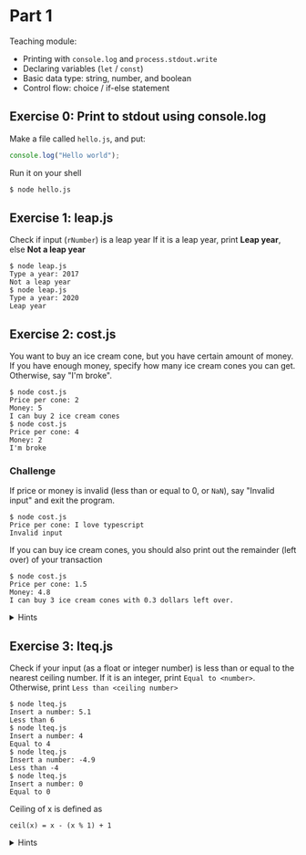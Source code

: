 # Part 1

Teaching module:

- Printing with `console.log` and `process.stdout.write`
- Declaring variables (`let` / `const`)
- Basic data type: string, number, and boolean
- Control flow: choice / if-else statement

## Exercise 0: Print to stdout using console.log

Make a file called `hello.js`, and put:

```js
console.log("Hello world");
```

Run it on your shell

```sh
$ node hello.js
```

## Exercise 1: leap.js

Check if input (`rNumber`) is a leap year
If it is a leap year, print **Leap year**, else **Not a leap year**

```
$ node leap.js
Type a year: 2017
Not a leap year
$ node leap.js
Type a year: 2020
Leap year
```

## Exercise 2: cost.js

You want to buy an ice cream cone, but you have certain amount of money.
If you have enough money, specify how many ice cream cones you can get. Otherwise, say "I'm broke".

```
$ node cost.js
Price per cone: 2
Money: 5
I can buy 2 ice cream cones
$ node cost.js
Price per cone: 4
Money: 2
I'm broke
```

### Challenge

If price or money is invalid (less than or equal to 0, or `NaN`), say "Invalid input" and exit the program.

```
$ node cost.js
Price per cone: I love typescript
Invalid input
```

If you can buy ice cream cones, you should also print out the remainder (left over) of your transaction

```
$ node cost.js
Price per cone: 1.5
Money: 4.8
I can buy 3 ice cream cones with 0.3 dollars left over.
```

<details>
<summary>Hints</summary>

> `isNaN(x)` is a function that takes a number and checks whether it is not a number (`NaN`)
> Use `process.exit(status)` to exit a Node.JS program. `status` is a number.

</details>

## Exercise 3: lteq.js

Check if your input (as a float or integer number) is less than or equal to the nearest ceiling number. If it is an integer, print `Equal to <number>`. Otherwise, print `Less than <ceiling number>`

```
$ node lteq.js
Insert a number: 5.1
Less than 6
$ node lteq.js
Insert a number: 4
Equal to 4
$ node lteq.js
Insert a number: -4.9
Less than -4
$ node lteq.js
Insert a number: 0
Equal to 0
```

Ceiling of x is defined as

```
ceil(x) = x - (x % 1) + 1
```

<details>
<summary>Hints</summary>

> You can use `Math.ceil(x)` in JavaScript to calculate ceiling of x

</details>
